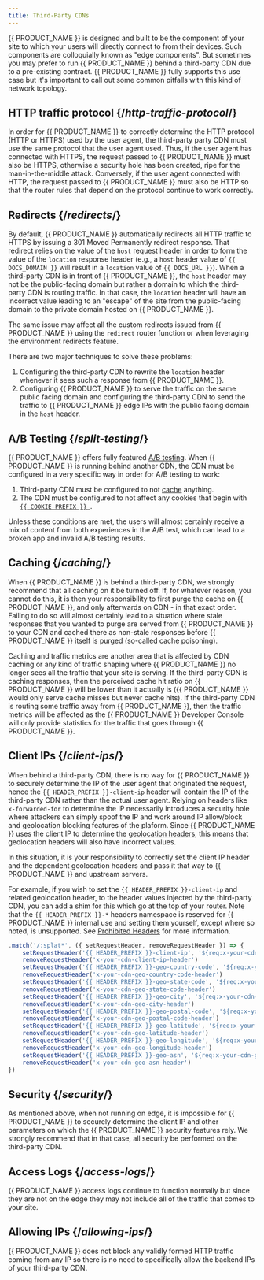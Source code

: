 ```yaml
---
title: Third-Party CDNs
---
```


{{ PRODUCT_NAME }} is designed and built to be the component of your site to which your users will directly connect to from their devices. Such components are colloquially known as "edge components". But sometimes you may prefer to run {{ PRODUCT_NAME }} behind a third-party CDN due to a pre-existing contract. {{ PRODUCT_NAME }} fully supports this use case but it's important to call out some common pitfalls with this kind of network topology.

## HTTP traffic protocol {/*http-traffic-protocol*/}

In order for {{ PRODUCT_NAME }} to correctly determine the HTTP protocol (HTTP or HTTPS) used by the user agent, the third-party party CDN must use the same protocol that the user agent used. Thus, if the user agent has connected with HTTPS, the request passed to {{ PRODUCT_NAME }} must also be HTTPS, otherwise a security hole has been created, ripe for the man-in-the-middle attack. Conversely, if the user agent connected with HTTP, the request passed to {{ PRODUCT_NAME }} must also be HTTP so that the router rules that depend on the protocol continue to work correctly.

## Redirects {/*redirects*/}

By default, {{ PRODUCT_NAME }} automatically redirects all HTTP traffic to HTTPS by issuing a 301 Moved Permanently redirect response. That redirect relies on the value of the `host` request header in order to form the value of the `location` response header (e.g., a `host` header value of `{{ DOCS_DOMAIN }}` will result in a `location` value of `{{ DOCS_URL }}`). When a third-party CDN is in front of {{ PRODUCT_NAME }}, the `host` header may not be the public-facing domain but rather a domain to which the third-party CDN is routing traffic. In that case, the `location` header will have an incorrect value leading to an "escape" of the site from the public-facing domain to the private domain hosted on {{ PRODUCT_NAME }}.

The same issue may affect all the custom redirects issued from {{ PRODUCT_NAME }} using the `redirect` router function or when leveraging the environment redirects feature.

There are two major techniques to solve these problems:

1. Configuring the third-party CDN to rewrite the `location` header whenever it sees such a response from {{ PRODUCT_NAME }}.
2. Configuring {{ PRODUCT_NAME }} to serve the traffic on the same public facing domain and configuring the third-party CDN to send the traffic to {{ PRODUCT_NAME }} edge IPs with the public facing domain in the `host` header.

## A/B Testing {/*split-testing*/}

{{ PRODUCT_NAME }} offers fully featured [A/B testing](/guides/split_testing). When {{ PRODUCT_NAME }} is running behind another CDN, the CDN must be configured in a very specific way in order for A/B testing to work:

1. Third-party CDN must be configured to not [cache](#section_caching) anything.
2. The CDN must be configured to not affect any cookies that begin with [`{{ COOKIE_PREFIX }}_`](split_testing#section_how_requests_are_routed).

Unless these conditions are met, the users will almost certainly receive a mix of content from both experiences in the A/B test, which can lead to a broken app and invalid A/B testing results.

## Caching {/*caching*/}

When {{ PRODUCT_NAME }} is behind a third-party CDN, we strongly recommend that all caching on it be turned off. If, for whatever reason, you cannot do this, it is then your responsibility to first purge the cache on {{ PRODUCT_NAME }}, and only afterwards on CDN - in that exact order. Failing to do so will almost certainly lead to a situation where stale responses that you wanted to purge are served from {{ PRODUCT_NAME }} to your CDN and cached there as non-stale responses before {{ PRODUCT_NAME }} itself is purged (so-called cache poisoning).

Caching and traffic metrics are another area that is affected by CDN caching or any kind of traffic shaping where {{ PRODUCT_NAME }} no longer sees all the traffic that your site is serving. If the third-party CDN is caching responses, then the perceived cache hit ratio on {{ PRODUCT_NAME }} will be lower than it actually is ({{ PRODUCT_NAME }} would only serve cache misses but never cache hits). If the third-party CDN is routing some traffic away from {{ PRODUCT_NAME }}, then the traffic metrics will be affected as the {{ PRODUCT_NAME }} Developer Console will only provide statistics for the traffic that goes through {{ PRODUCT_NAME }}.

## Client IPs {/*client-ips*/}

When behind a third-party CDN, there is no way for {{ PRODUCT_NAME }} to securely determine the IP of the user agent that originated the request, hence the `{{ HEADER_PREFIX }}-client-ip` header will contain the IP of the third-party CDN rather than the actual user agent. Relying on headers like `x-forwarded-for` to determine the IP necessarily introduces a security hole where attackers can simply spoof the IP and work around IP allow/block and geolocation blocking features of the plaform. Since {{ PRODUCT_NAME }} uses the client IP to determine the [geolocation headers](/guides/request_headers#section_geolocation_headers), this means that geolocation headers will also have incorrect values.

In this situation, it is your responsibility to correctly set the client IP header and the dependent geolocation headers and pass it that way to {{ PRODUCT_NAME }} and upstream servers.

For example, if you wish to set the `{{ HEADER_PREFIX }}-client-ip` and related geolocation header, to the header values injected by the third-party CDN, you can add a shim for this which go at the top of your router. Note that the `{{ HEADER_PREFIX }}-*` headers namespace is reserved for {{ PRODUCT_NAME }} internal use and setting them yourself, except where so noted, is unsupported. See [Prohibited Headers](limits#prohibited-headers) for more information.

```js
.match('/:splat*', ({ setRequestHeader, removeRequestHeader }) => {
    setRequestHeader('{{ HEADER_PREFIX }}-client-ip', '${req:x-your-cdn-client-ip-header}')
    removeRequestHeader('x-your-cdn-client-ip-header')
    setRequestHeader('{{ HEADER_PREFIX }}-geo-country-code', '${req:x-your-cdn-geo-country-code-header}')
    removeRequestHeader('x-your-cdn-geo-country-code-header')
    setRequestHeader('{{ HEADER_PREFIX }}-geo-state-code', '${req:x-your-cdn-geo-state-code-header}')
    removeRequestHeader('x-your-cdn-geo-state-code-header')
    setRequestHeader('{{ HEADER_PREFIX }}-geo-city', '${req:x-your-cdn-geo-city-header}')
    removeRequestHeader('x-your-cdn-geo-city-header')
    setRequestHeader('{{ HEADER_PREFIX }}-geo-postal-code', '${req:x-your-cdn-geo-postal-code-header}')
    removeRequestHeader('x-your-cdn-geo-postal-code-header')
    setRequestHeader('{{ HEADER_PREFIX }}-geo-latitude', '${req:x-your-cdn-geo-latitude-header}')
    removeRequestHeader('x-your-cdn-geo-latitude-header')
    setRequestHeader('{{ HEADER_PREFIX }}-geo-longitude', '${req:x-your-cdn-geo-longitude-header}')
    removeRequestHeader('x-your-cdn-geo-longitude-header')
    setRequestHeader('{{ HEADER_PREFIX }}-geo-asn', '${req:x-your-cdn-geo-asn-header}')
    removeRequestHeader('x-your-cdn-geo-asn-header')
})
```

## Security {/*security*/}

As mentioned above, when not running on edge, it is impossible for {{ PRODUCT_NAME }} to securely determine the client IP and other parameters on which the {{ PRODUCT_NAME }} security features rely. We strongly recommend that in that case, all security be performed on the third-party CDN.

## Access Logs {/*access-logs*/}

{{ PRODUCT_NAME }} access logs continue to function normally but since they are not on the edge they may not include all of the traffic that comes to your site.

## Allowing IPs {/*allowing-ips*/}

{{ PRODUCT_NAME }} does not block any validly formed HTTP traffic coming from any IP so there is no need to specifically allow the backend IPs of your third-party CDN.
